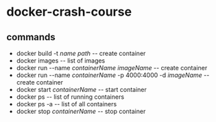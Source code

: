 # docker-crash-course

## commands

- docker build -t _name_ _path_ -- create container
- docker images -- list of images
- docker run --name _containerName_ _imageName_ -- create container
- docker run --name _containerName_ -p 4000:4000 -d _imageName_ -- create container
- docker start _containerName_ -- start container
- docker ps -- list of running containers
- docker ps -a -- list of all containers
- docker stop _containerName_ -- stop container

